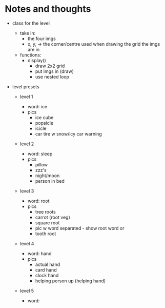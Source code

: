 # Notes and thoughts

- class for the level 
    - take in:
        - the four imgs 
        - x, y, -> the corner/centre used when drawing the grid the imgs are in
    - functions:
        - display() 
            - draw 2x2 grid 
            - put imgs in (draw)
            - use nested loop

- level presets
    - level 1
        - word: ice
        - pics
            - ice cube
            - popsicle
            - icicle
            - car tire w snow/icy car warning
    - level 2
        - word: sleep
        - pics
            - pillow
            - zzz's 
            - night/moon
            - person in bed

    - level 3
        - word: root
        - pics
            - tree roots
            - carrot (root veg)
            - square root
            - pic w word separated - show root word
            or
            - tooth root
    - level 4
        - word: hand
        - pics
            - actual hand
            - card hand
            - clock hand
            - helping person up (helping hand)

    
    - level 5
        - word: 